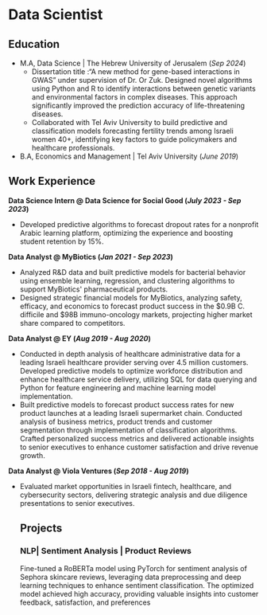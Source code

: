 # Data Scientist

## Education  
- M.A, Data Science | The Hebrew University of Jerusalem (_Sep 2024_)
  - Dissertation title :“A new method for gene-based interactions in GWAS” under supervision of Dr. Or Zuk. Designed novel algorithms using Python and R to 
    identify interactions between genetic variants and environmental factors in complex diseases. This approach significantly improved the prediction accuracy of 
    life-threatening diseases.
  - Collaborated with Tel Aviv University to build predictive and classification models forecasting fertility trends among Israeli women 40+, identifying key 
    factors to guide policymakers and healthcare professionals.
- B.A, Economics and Management	| Tel Aviv University (_June 2019_)

## Work Experience
**Data Science Intern @ Data Science for Social Good (_July 2023 - Sep 2023_)**
- Developed predictive algorithms to forecast dropout rates for a nonprofit Arabic learning platform, optimizing the experience and boosting student retention by 
  15%.

   
**Data Analyst @ MyBiotics (_Jan 2021 - Sep 2023_)**
- Analyzed R&D data and built predictive models for bacterial behavior using ensemble learning, regression, and clustering algorithms to support MyBiotics' 
  pharmaceutical products.
- Designed strategic financial models for MyBiotics, analyzing safety, efficacy, and economics to forecast product success in the $0.9B C. difficile and $98B immuno-oncology markets, projecting higher market share compared to competitors.

**Data Analyst @ EY (_Aug 2019 - Aug 2020_)**
- Conducted in depth analysis of healthcare administrative data for a leading Israeli healthcare provider serving over 4.5 million customers. Developed predictive 
  models to optimize workforce distribution and enhance healthcare service delivery, utilizing SQL for data querying and Python for feature engineering and machine 
  learning model implementation. 
- Built predictive models to forecast product success rates for new product launches at a leading Israeli supermarket chain. Conducted analysis of business 
  metrics, product trends and customer segmentation through implementation of classification algorithms. Crafted personalized success metrics and delivered 
  actionable insights to senior executives to enhance customer satisfaction and drive revenue growth.

**Data Analyst @ Viola Ventures (_Sep 2018 - Aug 2019_)**
- Evaluated market opportunities in Israeli fintech, healthcare, and cybersecurity sectors, delivering strategic analysis and due diligence presentations to senior executives.

  ## Projects
  ### NLP| Sentiment Analysis | Product Reviews 
  Fine-tuned a RoBERTa model using PyTorch for sentiment analysis of Sephora skincare reviews, leveraging data preprocessing and deep learning techniques to 
  enhance sentiment classification. The optimized model achieved high accuracy, providing valuable insights into customer feedback, satisfaction, and preferences
  
